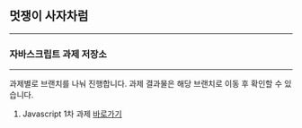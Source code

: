 ## 멋쟁이 사자차럼

---

### 자바스크립트 과제 저장소

---

과제별로 브랜치를 나눠 진행합니다.
과제 결과물은 해당 브랜치로 이동 후 확인할 수 있습니다.

1. Javascript 1차 과제 [바로가기](https://github.com/dlgudwn94/js-homework/tree/mission01)
